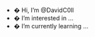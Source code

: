 - � Hi, I’m @DavidC0ll
- � I’m interested in ...
- � I’m currently learning ...

<!---
DavidC0ll/DavidC0ll is a ✨ special ✨ repository because its `README.md` (this file) appears on your GitHub profile.
You can click the Preview link to take a look at your changes.
--->
